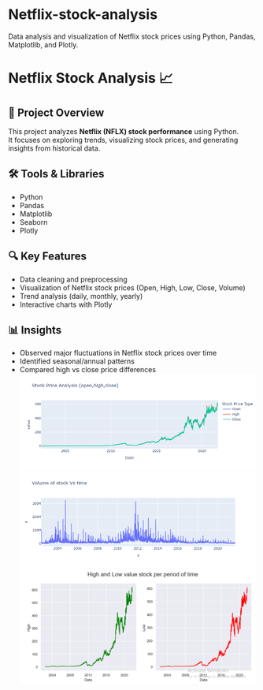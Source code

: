 # Netflix-stock-analysis
Data analysis and visualization of Netflix stock prices using Python, Pandas, Matplotlib, and Plotly.
# Netflix Stock Analysis 📈

## 📌 Project Overview
This project analyzes **Netflix (NFLX) stock performance** using Python.  
It focuses on exploring trends, visualizing stock prices, and generating insights from historical data.

## 🛠️ Tools & Libraries
- Python
- Pandas
- Matplotlib
- Seaborn
- Plotly

## 🔍 Key Features
- Data cleaning and preprocessing
- Visualization of Netflix stock prices (Open, High, Low, Close, Volume)
- Trend analysis (daily, monthly, yearly)
- Interactive charts with Plotly

## 📊 Insights
- Observed major fluctuations in Netflix stock prices over time
- Identified seasonal/annual patterns
- Compared high vs close price differences
![image alt](https://github.com/SharmaAman1/Netflix-stock-analysis/blob/49f361275e71f37d75f058e54ab722f04116201f/stock%20price.png)
![image alt](https://github.com/SharmaAman1/Netflix-stock-analysis/blob/14023af5b3034b960dc9e269e4f4cb8e48779e34/Netflix%20stock.png)
![image alt](https://github.com/SharmaAman1/Netflix-stock-analysis/blob/0449d0a8bf83ea314495d7cd86b072d277f803b8/value%20of%20stock%20per%20period%20of%20time.png)
